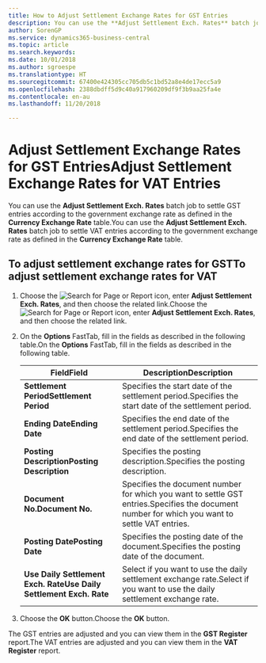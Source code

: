 ```yaml
---
title: How to Adjust Settlement Exchange Rates for GST Entries
description: You can use the **Adjust Settlement Exch. Rates** batch job to settle GST entries according to the government exchange rate as defined in the **Currency Exchange Rate** table.
author: SorenGP
ms.service: dynamics365-business-central
ms.topic: article
ms.search.keywords: 
ms.date: 10/01/2018
ms.author: sgroespe
ms.translationtype: HT
ms.sourcegitcommit: 67400e424305cc705db5c1bd52a8e4de17ecc5a9
ms.openlocfilehash: 2388dbdff5d9c40a917960209df9f3b9aa25fa4e
ms.contentlocale: en-au
ms.lasthandoff: 11/20/2018

---
```

# <a name="adjust-settlement-exchange-rates-for-vat-entries"></a><span data-ttu-id="e4897-103">Adjust Settlement Exchange Rates for GST Entries</span><span class="sxs-lookup"><span data-stu-id="e4897-103">Adjust Settlement Exchange Rates for VAT Entries</span></span>
<span data-ttu-id="e4897-104">You can use the **Adjust Settlement Exch. Rates** batch job to settle GST entries according to the government exchange rate as defined in the **Currency Exchange Rate** table.</span><span class="sxs-lookup"><span data-stu-id="e4897-104">You can use the **Adjust Settlement Exch. Rates** batch job to settle VAT entries according to the government exchange rate as defined in the **Currency Exchange Rate** table.</span></span>  

## <a name="to-adjust-settlement-exchange-rates-for-vat"></a><span data-ttu-id="e4897-105">To adjust settlement exchange rates for GST</span><span class="sxs-lookup"><span data-stu-id="e4897-105">To adjust settlement exchange rates for VAT</span></span>  

1.  <span data-ttu-id="e4897-106">Choose the ![Search for Page or Report](../../media/ui-search/search_small.png "Search for Page or Report icon") icon, enter **Adjust Settlement Exch. Rates**, and then choose the related link.</span><span class="sxs-lookup"><span data-stu-id="e4897-106">Choose the ![Search for Page or Report](../../media/ui-search/search_small.png "Search for Page or Report icon") icon, enter **Adjust Settlement Exch. Rates**, and then choose the related link.</span></span>  
2.  <span data-ttu-id="e4897-107">On the **Options** FastTab, fill in the fields as described in the following table.</span><span class="sxs-lookup"><span data-stu-id="e4897-107">On the **Options** FastTab, fill in the fields as described in the following table.</span></span>  

    |<span data-ttu-id="e4897-108">Field</span><span class="sxs-lookup"><span data-stu-id="e4897-108">Field</span></span>|<span data-ttu-id="e4897-109">Description</span><span class="sxs-lookup"><span data-stu-id="e4897-109">Description</span></span>|  
    |---------------------------------|---------------------------------------|  
    |<span data-ttu-id="e4897-110">**Settlement Period**</span><span class="sxs-lookup"><span data-stu-id="e4897-110">**Settlement Period**</span></span>|<span data-ttu-id="e4897-111">Specifies the start date of the settlement period.</span><span class="sxs-lookup"><span data-stu-id="e4897-111">Specifies the start date of the settlement period.</span></span>|  
    |<span data-ttu-id="e4897-112">**Ending Date**</span><span class="sxs-lookup"><span data-stu-id="e4897-112">**Ending Date**</span></span>|<span data-ttu-id="e4897-113">Specifies the end date of the settlement period.</span><span class="sxs-lookup"><span data-stu-id="e4897-113">Specifies the end date of the settlement period.</span></span>|  
    |<span data-ttu-id="e4897-114">**Posting Description**</span><span class="sxs-lookup"><span data-stu-id="e4897-114">**Posting Description**</span></span>|<span data-ttu-id="e4897-115">Specifies the posting description.</span><span class="sxs-lookup"><span data-stu-id="e4897-115">Specifies the posting description.</span></span>|  
    |<span data-ttu-id="e4897-116">**Document No.**</span><span class="sxs-lookup"><span data-stu-id="e4897-116">**Document No.**</span></span>|<span data-ttu-id="e4897-117">Specifies the document number for which you want to settle GST entries.</span><span class="sxs-lookup"><span data-stu-id="e4897-117">Specifies the document number for which you want to settle VAT entries.</span></span>|  
    |<span data-ttu-id="e4897-118">**Posting Date**</span><span class="sxs-lookup"><span data-stu-id="e4897-118">**Posting Date**</span></span>|<span data-ttu-id="e4897-119">Specifies the posting date of the document.</span><span class="sxs-lookup"><span data-stu-id="e4897-119">Specifies the posting date of the document.</span></span>|  
    |<span data-ttu-id="e4897-120">**Use Daily Settlement Exch. Rate**</span><span class="sxs-lookup"><span data-stu-id="e4897-120">**Use Daily Settlement Exch. Rate**</span></span>|<span data-ttu-id="e4897-121">Select if you want to use the daily settlement exchange rate.</span><span class="sxs-lookup"><span data-stu-id="e4897-121">Select if you want to use the daily settlement exchange rate.</span></span>|  

3.  <span data-ttu-id="e4897-122">Choose the **OK** button.</span><span class="sxs-lookup"><span data-stu-id="e4897-122">Choose the **OK** button.</span></span>  

<span data-ttu-id="e4897-123">The GST entries are adjusted and you can view them in the **GST Register** report.</span><span class="sxs-lookup"><span data-stu-id="e4897-123">The VAT entries are adjusted and you can view them in the **VAT Register** report.</span></span>

